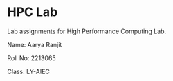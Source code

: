 # HPC Lab

Lab assignments for High Performance Computing Lab.

Name: Aarya Ranjit

Roll No: 2213065

Class: LY-AIEC
